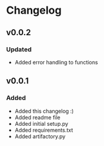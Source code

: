 # Changelog

## v0.0.2

### Updated
- Added error handling to functions

## v0.0.1

### Added
- Added this changelog :)
- Added readme file
- Added initial setup.py
- Added requirements.txt
- Added artifactory.py